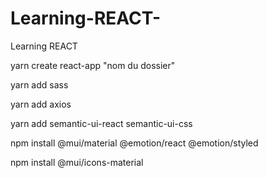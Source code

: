 # Learning-REACT-

Learning REACT

yarn create react-app "nom du dossier"

yarn add sass

yarn add axios

yarn add semantic-ui-react semantic-ui-css

npm install @mui/material @emotion/react @emotion/styled

npm install @mui/icons-material